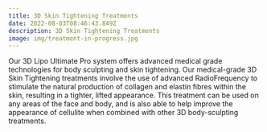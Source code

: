 ```yaml
---
title: 3D Skin Tightening Treatments
date: 2022-08-03T08:46:43.849Z
description: 3D Skin Tightening Treatments
image: img/treatment-in-progress.jpg
---
```

<!--StartFragment-->

Our 3D Lipo Ultimate Pro system offers advanced medical grade technologies for body sculpting and skin tightening. Our medical-grade 3D Skin Tightening treatments involve the use of advanced RadioFrequency to stimulate the natural production of collagen and elastin fibres within the skin, resulting in a tighter, lifted appearance. This treatment can be used on any areas of the face and body, and is also able to help improve the appearance of cellulite when combined with other 3D body-sculpting treatments.

<!--EndFragment-->
